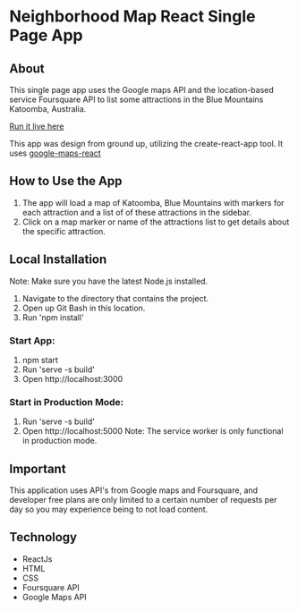 # Neighborhood Map React Single Page App

## About
This single page app uses the Google maps API and the location-based service Foursquare API to list some attractions in the Blue Mountains Katoomba, Australia.

[Run it live here](https://jlevett.github.io/Neighborhood-Map-React/ "Live App Here")

This app was design from ground up, utilizing the create-react-app tool.
It uses [google-maps-react](https://www.npmjs.com/package/google-maps-react)

## How to Use the App
1. The app will load a map of Katoomba, Blue Mountains with markers for each attraction and a list of of these attractions in the sidebar.
2. Click on a map marker or name of the attractions list to get details about the specific attraction.

## Local Installation 
Note: Make sure you have the latest Node.js installed.

1. Navigate to the directory that contains the project.
2. Open up Git Bash in this location.
3. Run 'npm install'

  ### Start App:
  1. npm start
  2. Run 'serve -s build'
  3. Open http://localhost:3000

  ### Start in Production Mode:
  1. Run 'serve -s build'
  2. Open http://localhost:5000
  Note: The service worker is only functional in production mode.

## Important
This application uses API's from Google maps and Foursquare, and developer free plans are only limited to a certain number of requests per day so you may experience being to not load content.

## Technology
* ReactJs
* HTML
* CSS
* Foursquare API
* Google Maps API


